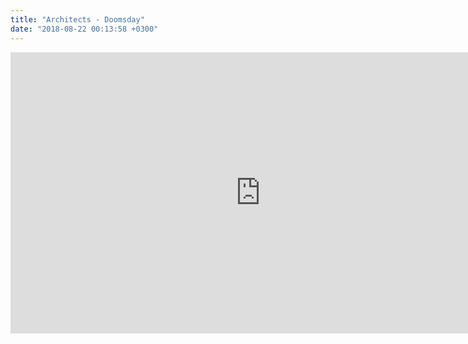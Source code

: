 ```yaml
---
title: "Architects - Doomsday"
date: "2018-08-22 00:13:58 +0300"
---
```


<iframe allow="autoplay; encrypted-media" allowfullscreen="" frameborder="0" height="450" loading="lazy" src="https://www.youtube.com/embed/RvWbcK3YQ_o?feature=oembed" width="800"></iframe>

